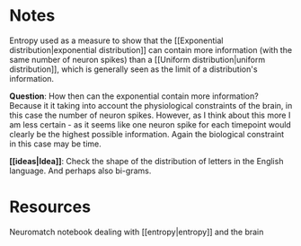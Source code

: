 


# Notes
Entropy used as a measure to show that the [[Exponential distribution|exponential distribution]] can contain more information (with the same number of neuron spikes) than a [[Uniform distribution|uniform distribution]], which is generally seen as the limit of a distribution's information. 

**Question**: How then can the exponential contain more information? Because it it taking into account the physiological constraints of the brain, in this case the number of neuron spikes. However, as I think about this more I am less certain - as it seems like one neuron spike for each timepoint would clearly be the highest possible information. Again the biological constraint in this case may be time.

**[[ideas|Idea]]**: Check the shape of the distribution of letters in the English language. And perhaps also bi-grams.

# Resources
Neuromatch notebook dealing with [[entropy|entropy]] and the brain